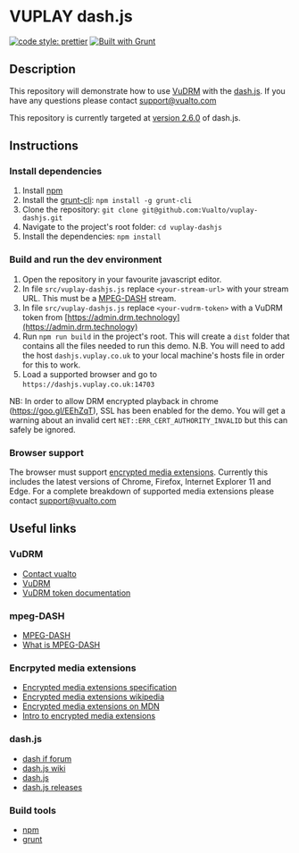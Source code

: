 ﻿# VUPLAY dash.js

[![code style: prettier](https://img.shields.io/badge/code_style-prettier-ff69b4.svg?style=flat-square)](https://github.com/prettier/prettier)
[![Built with Grunt](https://cdn.gruntjs.com/builtwith.svg)](https://gruntjs.com/)

## Description

This repository will demonstrate how to use [VuDRM](https://vudrm.vualto.com/) with the [dash.js](https://github.com/Dash-Industry-Forum/dash.js/wiki).
If you have any questions please contact support@vualto.com

This repository is currently targeted at [version 2.6.0](https://github.com/Dash-Industry-Forum/dash.js/releases/tag/v2.6.0) of dash.js.

## Instructions

### Install dependencies

1. Install [npm](https://www.npmjs.com/)
2. Install the [grunt-cli](https://www.npmjs.com/package/grunt-cli): `npm install -g grunt-cli`
3. Clone the repository: `git clone git@github.com:Vualto/vuplay-dashjs.git`
4. Navigate to the project's root folder: `cd vuplay-dashjs`
5. Install the dependencies: `npm install`

### Build and run the dev environment

1. Open the repository in your favourite javascript editor.
2. In file `src/vuplay-dashjs.js` replace `<your-stream-url>` with your stream URL. This must be a [MPEG-DASH](https://en.wikipedia.org/wiki/Dynamic_Adaptive_Streaming_over_HTTP) stream.
3. In file `src/vuplay-dashjs.js` replace `<your-vudrm-token>` with a VuDRM token from [https://admin.drm.technology](https://admin.drm.technology)
4. Run `npm run build` in the project's root. This will create a `dist` folder that contains all the files needed to run this demo. N.B. You will need to add the host `dashjs.vuplay.co.uk` to your local machine's hosts file in order for this to work.
5. Load a supported browser and go to `https://dashjs.vuplay.co.uk:14703`

NB: In order to allow DRM encrypted playback in chrome (<https://goo.gl/EEhZqT>), SSL has been enabled for the demo. You will get a warning about an invalid cert `NET::ERR_CERT_AUTHORITY_INVALID` but this can safely be ignored.

### Browser support

The browser must support [encrypted media extensions](https://www.w3.org/TR/2016/CR-encrypted-media-20160705/).
Currently this includes the latest versions of Chrome, Firefox, Internet Explorer 11 and Edge.
For a complete breakdown of supported media extensions please contact <support@vualto.com>

## Useful links

### VuDRM

-   [Contact vualto](https://www.vualto.com/contact-us/)
-   [VuDRM](https://vudrm.vualto.com/)
-   [VuDRM token documentation](https://docs.vualto.com/projects/vudrm/en/latest/VUDRM-token.html)

### mpeg-DASH

-   [MPEG-DASH](https://en.wikipedia.org/wiki/Dynamic_Adaptive_Streaming_over_HTTP)
-   [What is MPEG-DASH](https://www.streamingmedia.com/Articles/Editorial/What-Is-.../What-is-MPEG-DASH-79041.aspx)

### Encrpyted media extensions

-   [Encrypted media extensions specification](https://www.w3.org/TR/2016/CR-encrypted-media-20160705/)
-   [Encrypted media extensions wikipedia](https://en.wikipedia.org/wiki/Encrypted_Media_Extensions)
-   [Encrypted media extensions on MDN](https://developer.mozilla.org/en-US/docs/Web/API/Encrypted_Media_Extensions_API)
-   [Intro to encrypted media extensions](https://www.html5rocks.com/en/tutorials/eme/basics/)

### dash.js

-   [dash if forum](https://dashif.org/)
-   [dash.js wiki](https://github.com/Dash-Industry-Forum/dash.js/wiki)
-   [dash.js](https://github.com/Dash-Industry-Forum/dash.js)
-   [dash.js releases](https://github.com/Dash-Industry-Forum/dash.js/releases)

### Build tools

-   [npm](https://www.npmjs.com/)
-   [grunt](https://gruntjs.com/)
